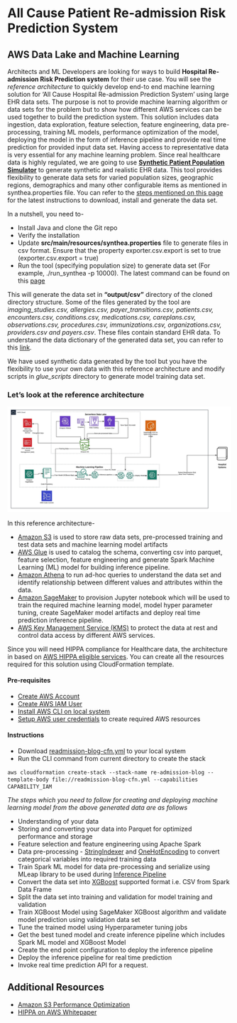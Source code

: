 # All Cause Patient Re-admission Risk Prediction System
## AWS Data Lake and Machine Learning

Architects and ML Developers are looking for ways to build **Hospital Re-admission Risk Prediction system** for their use case. You will see the *reference architecture* to quickly develop end-to end machine learning solution for ‘All Cause Hospital Re-admission Prediction System’ using large EHR data sets. The purpose is not to provide machine learning algorithm or data sets for the problem but to show how different AWS services can be used together to build the prediction system. This solution includes data ingestion, data exploration, feature selection, feature engineering, data pre-processing, training ML models, performance optimization of the model, deploying the model in the form of inference pipeline and provide real time prediction for provided input data set. Having access to representative data is very essential for any machine learning problem. Since real healthcare data is highly regulated, we are going to use **[Synthetic Patient Population Simulator](https://academic.oup.com/jamia/article/25/3/230/4098271)** to generate synthetic and realistic EHR data. This tool provides flexibility to generate data sets for varied population sizes, geographic regions, demographics and many other configurable items as mentioned in synthea.properties file. You can refer to the [steps mentioned on this page](https://github.com/synthetichealth/synthea/blob/master/README.md) for the latest instructions to download, install and generate the data set. 

In a nutshell, you need to-
*	Install Java and clone the Git repo 
*	Verify the installation 
*	Update **src/main/resources/synthea.properties** file to generate files in csv format. Ensure that the property exporter.csv.export is set to true (exporter.csv.export = true)
*	Run the tool (specifying population size) to generate data set (For example, ./run_synthea -p 10000). The latest command can be found on this [page](https://github.com/synthetichealth/synthea/blob/master/README.md)

This will generate the data set in **“output/csv”** directory of the cloned directory structure. Some of the files generated by the tool are *imaging_studies.csv, allergies.csv, payer_transitions.csv, patients.csv, encounters.csv, conditions.csv, medications.csv, careplans.csv, observations.csv, procedures.csv, immunizations.csv, organizations.csv, providers.csv and payers.csv*. These files contain standard EHR data. To understand the data dictionary of the generated data set, you can refer to this [link](https://github.com/synthetichealth/synthea/wiki/CSV-File-Data-Dictionary).


We have used synthetic data generated by the tool but you have the flexibility to use your own data with this reference architecture and modify scripts in *glue_scripts* directory to generate model training data set. 

### Let’s look at the reference architecture
![architecture](images/architecture.png)


In this reference architecture-
* [Amazon S3](https://aws.amazon.com/s3/) is used to store raw data sets, pre-processed training and test data sets and machine learning model artifacts
*	[AWS Glue](https://aws.amazon.com/glue/) is used to catalog the schema, converting csv into parquet, feature selection, feature engineering and generate Spark Machine Learning (ML) model for building inference pipeline.
*	[Amazon Athena](https://aws.amazon.com/athena/) to run ad-hoc queries to understand the data set and identify relationship between different values and attributes within the data.
*	[Amazon SageMaker](https://aws.amazon.com/sagemaker/) to provision Jupyter notebook which will be used to train the required machine learning model, model hyper parameter tuning, create SageMaker model artifacts and deploy real time prediction inference pipeline. 
*	[AWS Key Management Service (KMS)](https://aws.amazon.com/kms/) to protect the data at rest and control data access by different AWS services.

Since you will need HIPPA compliance for Healthcare data, the architecture in based on [AWS HIPPA eligible services](https://aws.amazon.com/compliance/hipaa-eligible-services-reference/). You can create all the resources required for this solution using CloudFormation template. 

#### Pre-requisites
- [Create AWS Account](https://aws.amazon.com/premiumsupport/knowledge-center/create-and-activate-aws-account/)
- [Create AWS IAM User](https://docs.aws.amazon.com/directoryservice/latest/admin-guide/setting_up_create_iam_user.html)
- [Install AWS CLI on local system](https://docs.aws.amazon.com/cli/latest/userguide/install-cliv2.html)
- [Setup AWS user credentials](https://docs.aws.amazon.com/cli/latest/userguide/cli-chap-configure.html#cli-quick-configuration) to create required AWS resources

#### Instructions
* Download [readmission-blog-cfn.yml](cfn-templates/readmission-blog-cfn.yml) to your local system
* Run the CLI command from current directory to create the stack

```
aws cloudformation create-stack --stack-name re-admission-blog --template-body file://readmission-blog-cfn.yml --capabilities CAPABILITY_IAM
```

*The steps which you need to follow for creating and deploying machine learning model from the above generated data are as follows*

* Understanding of your data
* Storing and converting your data into Parquet for optimized performance and storage
* Feature selection and feature engineering using Apache Spark
* Data pre-processing - [StringIndexer](https://spark.apache.org/docs/latest/ml-features#stringindexer) and [OneHotEncoding](https://spark.apache.org/docs/latest/ml-features#onehotencoder-deprecated-since-230) to convert categorical variables into required training data
* Train Spark ML model for data pre-processing and serialize using MLeap library to be used during [Inference Pipeline](https://docs.aws.amazon.com/sagemaker/latest/dg/inference-pipelines.html)
* Convert the data set into [XGBoost](https://docs.aws.amazon.com/sagemaker/latest/dg/xgboost.html) supported format i.e. CSV from Spark Data Frame
* Split the data set into training and validation for model training and validation
* Train XGBoost Model using SageMaker XGBoost algorithm and validate model prediction using validation data set
* Tune the trained model using Hyperparameter tuning jobs
* Get the best tuned model and create inference pipeline which includes Spark ML model and XGBoost Model
* Create the end point configuration to deploy the inference pipeline
* Deploy the inference pipeline for real time prediction
* Invoke real time prediction API for a request.

## Additional Resources

* [Amazon S3 Performance Optimization](https://docs.aws.amazon.com/AmazonS3/latest/dev/optimizing-performance.html)
* [HIPPA on AWS Whitepaper](https://d1.awsstatic.com/whitepapers/compliance/AWS_HIPAA_Compliance_Whitepaper.pdf)
